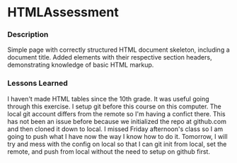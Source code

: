 # HTMLAssessment

### Description

Simple page with correctly structured HTML document skeleton, including a document title. Added elements with their respective section headers, demonstrating knowledge of basic HTML markup.


### Lessons Learned
I haven't made HTML tables since the 10th grade. It was useful going through this exercise. I setup git before this course on this computer. The local git account differs from the remote so I'm having a confict there. This has not been an issue before because we initialized the repo at github.com and then cloned it down to local. I missed Friday afternoon's class so I am going to push what I have now the way I know how to do it. Tomorrow, I will try and mess with the config on local so that I can git init from local, set the remote, and push from local without the need to setup on github first. 
